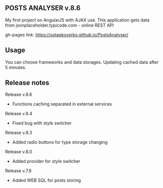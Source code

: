 POSTS ANALYSER v.8.6
------------------------


My first project on AngularJS with AJAX use.
This application gets data from jsonplaceholder.typicode.com - online REST API 

gh-pages link: https://ostapkoverko.github.io/PostsAnalyser/   

Usage
------------
You can choose frameworks and data storages. Updating cached data after 5 minutes.

Release notes
------------
Release v.8.6
+ Functions caching separated in external services

Release v.8.4
+ Fixed bug with style switcher

Release v.8.3
+ Added radio buttons for type storage changing

Release v.8.0
+ Added provider for style switcher

Release v.7.6
+ Added WEB SQL for posts storing